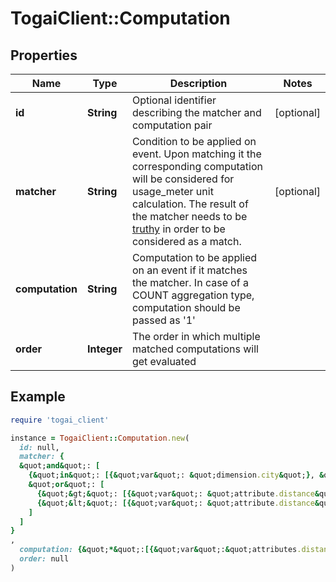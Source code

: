 # TogaiClient::Computation

## Properties

| Name | Type | Description | Notes |
| ---- | ---- | ----------- | ----- |
| **id** | **String** | Optional identifier describing the matcher and computation pair | [optional] |
| **matcher** | **String** | Condition to be applied on event. Upon matching it the corresponding computation will be considered for usage_meter unit calculation. The result of the matcher needs to be [truthy](https://jsonlogic.com/truthy.html) in order to be considered as a match.  | [optional] |
| **computation** | **String** | Computation to be applied on an event if it matches the matcher. In case of a COUNT aggregation type, computation should be passed as &#39;1&#39;  |  |
| **order** | **Integer** | The order in which multiple matched computations will get evaluated |  |

## Example

```ruby
require 'togai_client'

instance = TogaiClient::Computation.new(
  id: null,
  matcher: {
  &quot;and&quot;: [
    {&quot;in&quot;: [{&quot;var&quot;: &quot;dimension.city&quot;}, &quot;chennai&quot;, &quot;mumbai&quot;]},
    &quot;or&quot;: [
      {&quot;&gt;&quot;: [{&quot;var&quot;: &quot;attribute.distance&quot;}, 100]},
      {&quot;&lt;&quot;: [{&quot;var&quot;: &quot;attribute.distance&quot;}, 20]}
    ]
  ]
}
,
  computation: {&quot;*&quot;:[{&quot;var&quot;:&quot;attributes.distance&quot;},0.4]},
  order: null
)
```

